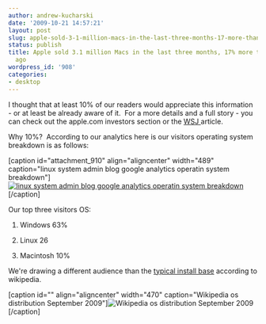 ```yaml
---
author: andrew-kucharski
date: '2009-10-21 14:57:21'
layout: post
slug: apple-sold-3-1-million-macs-in-the-last-three-months-17-more-than-a-year-ago
status: publish
title: Apple sold 3.1 million Macs in the last three months, 17% more than a year
  ago
wordpress_id: '908'
categories:
- desktop
---
```


I thought that at least 10% of our readers would appreciate this information - or at least be already aware of it.  For a more details and a full story - you can check out the apple.com investors section or the [WSJ ](http://online.wsj.com/article/SB10001424052748704500604574483631612633824.html)article.

Why 10%?  According to our analytics here is our visitors operating system breakdown is as follows:

[caption id="attachment_910" align="aligncenter" width="489" caption="linux system admin blog google analytics operatin system breakdown"][![linux system admin blog google analytics operatin system breakdown](http://linuxsysadminblog.com/wp-content/uploads/2009/10/linux-blog-analytics-operating-system-stats.png)](http://linuxsysadminblog.com/wp-content/uploads/2009/10/linux-blog-analytics-operating-system-stats.png)[/caption]

Our top three visitors OS:

1) Windows 63%

2) Linux 26

3) Macintosh 10%

We're drawing a different audience than the [typical install base](http://en.wikipedia.org/wiki/Usage_share_of_desktop_operating_systems) according to wikipedia.

[caption id="" align="aligncenter" width="470" caption="Wikipedia os distribution September 2009"]![Wikipedia os distribution September 2009](http://upload.wikimedia.org/wikipedia/commons/b/b5/Operating_system_usage_share.svg)[/caption] 

